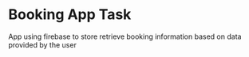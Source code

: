 # Booking App Task
App using firebase to store retrieve booking information based on data provided by the user
